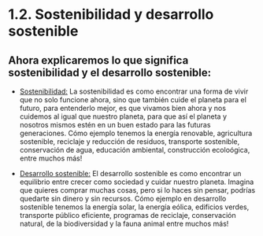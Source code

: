 # 1.2. Sostenibilidad y desarrollo sostenible
## Ahora explicaremos lo que significa sostenibilidad y el desarrollo sostenible:

* [Sostenibilidad:](https://es.wikipedia.org/wiki/Sostenibilidad) La sostenibilidad es como encontrar una forma de       vivir que no solo funcione ahora, sino que también cuide el planeta para el futuro, para entenderlo mejor, es que      vivamos bien ahora y nos cuidemos al igual que nuestro planeta, para que así el planeta y nosotros mismos estén en     un buen estado para las futuras generaciones. Cómo ejemplo tenemos la energía renovable, agricultura sostenible,       reciclaje y reducción de residuos, transporte sostenible, conservación de agua, educación ambiental, construcción      ecoloógica, entre muchos más!
  

* [Desarrollo sostenible:](https://es.wikipedia.org/wiki/Desarrollo_sostenible) El desarrollo sostenible es como encontrar un equilibrio entre crecer como sociedad y cuidar nuestro planeta. Imagina que quieres comprar muchas cosas, pero si lo haces sin pensar, podrías quedarte sin    dinero y sin recursos. Cómo ejemplo en desarrollo sostenible tenemos la energía solar, la energía eólica, edificios
  verdes, transporte público eficiente, programas de reciclaje, conservación natural, de la biodiversidad y la fauna
  animal entre muchos más!
